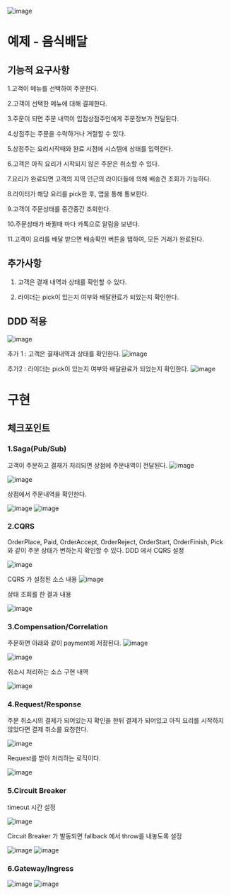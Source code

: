 ![image](https://user-images.githubusercontent.com/487999/79708354-29074a80-82fa-11ea-80df-0db3962fb453.png)

# 예제 - 음식배달

## 기능적 요구사항

1.고객이 메뉴를 선택하여 주문한다.

2.고객이 선택한 메뉴에 대해 결제한다.

3.주문이 되면 주문 내역이 입점상점주인에게 주문정보가 전달된다.

4.상점주는 주문을 수락하거나 거절할 수 있다.

5.상점주는 요리시작때와 완료 시점에 시스템에 상태를 입력한다.

6.고객은 아직 요리가 시작되지 않은 주문은 취소할 수 있다.

7.요리가 완료되면 고객의 지역 인근의 라이더들에 의해 배송건 조회가 가능하다.

8.라이터가 해당 요리를 pick한 후, 앱을 통해 통보한다.

9.고객이 주문상태를 중간중간 조회한다.

10.주문상태가 바뀔때 마다 카톡으로 알림을 보낸다.

11.고객이 요리를 배달 받으면 배송확인 버튼을 탭하여, 모든 거래가 완료된다.


## 추가사항
1. 고객은 결재 내역과 상태를 확인할 수 있다.

2. 라이더는 pick이 있는지 여부와 배달완료가 되었는지 확인한다.

## DDD 적용
![image](https://user-images.githubusercontent.com/118959734/205806811-d569d167-caee-4d7b-8c8d-4c07ad5e08de.png)

추가 1 : 고객은 결재내역과 상태를 확인한다.
![image](https://user-images.githubusercontent.com/118959734/205819379-6b3bf139-9286-4b43-a56b-ce2d51330591.png)

추가2 : 라이더는 pick이 있는지 여부와 배달완료가 되었는지 확인한다.
![image](https://user-images.githubusercontent.com/118959734/205819823-9e2a0997-aeb4-4f6d-838c-f6047cd050c4.png)


# 구현
## 체크포인트

### 1.Saga(Pub/Sub)
고객이 주문하고 결재가 처리되면 상점에 주문내역이 전달된다.
![image](https://user-images.githubusercontent.com/118959734/205808546-41d561a4-2ea1-41d5-96fc-b93516060759.png)

![image](https://user-images.githubusercontent.com/118959734/205808638-ee4d0c3f-0240-4e90-86dc-7529b76a757b.png)

상점에서 주문내역을 확인한다.

![image](https://user-images.githubusercontent.com/118959734/205808796-f37da38d-4215-407d-b938-66174b950678.png)
![image](https://user-images.githubusercontent.com/118959734/205808844-a320ee59-cd0b-47be-afcb-738d1fa9de7c.png)



### 2.CQRS
OrderPlace, Paid, OrderAccept, OrderReject, OrderStart, OrderFinish, Pick 와 같이 주문 상태가 변하는지 확인할 수 있다.
DDD 에서 CQRS 설정

![image](https://user-images.githubusercontent.com/118959734/205809479-57e837da-d3c4-49b0-b995-2a6aa3fb07e1.png)

CQRS 가 설정된 소스 내용
![image](https://user-images.githubusercontent.com/118959734/205810092-e92c61de-ba25-4a91-a923-7b2233d34a97.png)

상태 조회를 한 결과 내용

![image](https://user-images.githubusercontent.com/118959734/205810148-018288a4-da67-47e1-8bba-e16dacf63df0.png)


### 3.Compensation/Correlation 
주문하면 아래와 같이 payment에 저장된다.
![image](https://user-images.githubusercontent.com/118959734/205810461-818f34fb-c644-48a2-bedd-5189608de4c3.png)

![image](https://user-images.githubusercontent.com/118959734/205810817-ef75b05d-43a8-4ef0-beef-e9b31d08ac8d.png)

취소시 처리하는 소스 구현 내역

![image](https://user-images.githubusercontent.com/118959734/205811751-f2f9ea66-199a-4b4f-85a2-113125f08cfb.png)


### 4.Request/Response  
주문 취소시의 결제가 되어있는지 확인을 한뒤 결제가 되어있고 아직 요리를 시작하지 않았다면 결제 취소를 요청한다.

![image](https://user-images.githubusercontent.com/118959734/205816088-e164f457-3866-4952-9a1a-7f09cfef3345.png)

Request를 받아 처리하는 로직이다.

![image](https://user-images.githubusercontent.com/118959734/205816909-bfa95e90-f12b-41b2-b9ef-49dbb4ef744b.png)

### 5.Circuit Breaker  

timeout 시간 설정

![image](https://user-images.githubusercontent.com/118959734/205817607-07570e57-a781-420b-97ce-0bf8622cd74b.png)

Circuit Breaker 가 발동되면 fallback 에서 throw를 내놓도록 설정

![image](https://user-images.githubusercontent.com/118959734/205818155-53930fee-3b88-425d-9d46-3564fd639e99.png)
![image](https://user-images.githubusercontent.com/118959734/205820120-84133582-b580-4735-ac6e-18504cd470e3.png)

### 6.Gateway/Ingress  
![image](https://user-images.githubusercontent.com/118959734/205820385-b2bb32ba-f89f-44bb-ae16-0e7836f4ddfe.png)
![image](https://user-images.githubusercontent.com/118959734/205820450-4d7554e7-021e-45de-ba13-bcb300a1ccf6.png)






